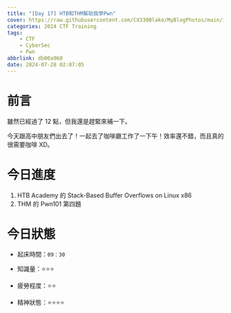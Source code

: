 ```yaml
---
title: "[Day 17] HTB和THM幫助我學Pwn"
cover: https://raw.githubusercontent.com/CX330Blake/MyBlogPhotos/main/image/hackerTraining.jpg
categories: 2024 CTF Training
tags:
    - CTF
    - CyberSec
    - Pwn
abbrlink: db00a960
date: 2024-07-28 02:07:05
---
```


# 前言

雖然已經過了 12 點，但我還是趕緊來補一下。

今天跟高中朋友們出去了！一起去了咖啡廳工作了一下午！效率還不錯，而且真的很需要咖啡 XD。

# 今日進度

1. HTB Academy 的 Stack-Based Buffer Overflows on Linux x86
2. THM 的 Pwn101 第四題

# 今日狀態

-   起床時間：`09：30`

-   知識量：⭐⭐⭐

-   疲勞程度：⭐⭐

-   精神狀態：⭐⭐⭐⭐
